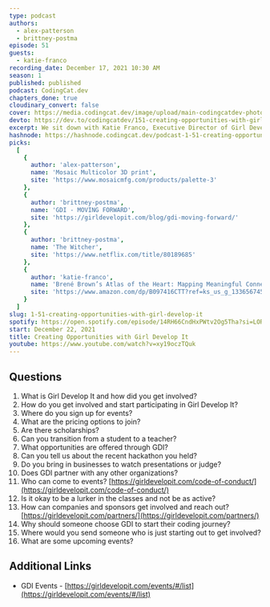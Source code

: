 ```yaml
---
type: podcast
authors:
  - alex-patterson
  - brittney-postma
episode: 51
guests:
  - katie-franco
recording_date: December 17, 2021 10:30 AM
season: 1
published: published
podcast: CodingCat.dev
chapters_done: true
cloudinary_convert: false
cover: https://media.codingcat.dev/image/upload/main-codingcatdev-photo/Creating_Opportunities_with_Girl_Develop_It.png
devto: https://dev.to/codingcatdev/151-creating-opportunities-with-girl-develop-it-nff
excerpt: We sit down with Katie Franco, Executive Director of Girl Develop It. We dive into how they support woman and non-binary people in the development space.
hashnode: https://hashnode.codingcat.dev/podcast-1-51-creating-opportunities-with-girl-develop-it
picks:
  [
    {
      author: 'alex-patterson',
      name: 'Mosaic Multicolor 3D print',
      site: 'https://www.mosaicmfg.com/products/palette-3'
    },
    {
      author: 'brittney-postma',
      name: 'GDI - MOVING FORWARD',
      site: 'https://girldevelopit.com/blog/gdi-moving-forward/'
    },
    {
      author: 'brittney-postma',
      name: 'The Witcher',
      site: 'https://www.netflix.com/title/80189685'
    },
    {
      author: 'katie-franco',
      name: 'Brené Brown’s Atlas of the Heart: Mapping Meaningful Connection and the Language of Human Experience',
      site: 'https://www.amazon.com/dp/B097416CTT?ref=ks_us_g_133656745320_kwd-1535427052052_a2'
    }
  ]
slug: 1-51-creating-opportunities-with-girl-develop-it
spotify: https://open.spotify.com/episode/14RH66CndHxPWtv2Og5Tha?si=LOR6ep4GRvaqE6Hos6gQEQ
start: December 22, 2021
title: Creating Opportunities with Girl Develop It
youtube: https://www.youtube.com/watch?v=xy19oczTQuk
---
```


## Questions

1. What is Girl Develop It and how did you get involved?
2. How do you get involved and start participating in Girl Develop It?
3. Where do you sign up for events?
4. What are the pricing options to join?
5. Are there scholarships?
6. Can you transition from a student to a teacher?
7. What opportunities are offered through GDI?
8. Can you tell us about the recent hackathon you held?
9. Do you bring in businesses to watch presentations or judge?
10. Does GDI partner with any other organizations?
11. Who can come to events?
    [https://girldevelopit.com/code-of-conduct/](https://girldevelopit.com/code-of-conduct/)
12. Is it okay to be a lurker in the classes and not be as active?
13. How can companies and sponsors get involved and reach out?
    [https://girldevelopit.com/partners/](https://girldevelopit.com/partners/)
14. Why should someone choose GDI to start their coding journey?
15. Where would you send someone who is just starting out to get involved?
16. What are some upcoming events?

## Additional Links

- GDI Events - [https://girldevelopit.com/events/#/list](https://girldevelopit.com/events/#/list)
